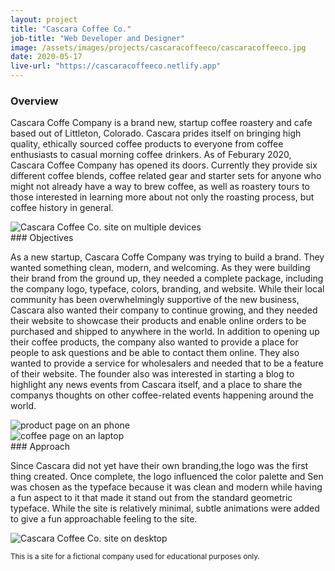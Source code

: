 ```yaml
---
layout: project
title: "Cascara Coffee Co."
job-title: "Web Developer and Designer"
image: /assets/images/projects/cascaracoffeeco/cascaracoffeeco.jpg
date: 2020-05-17
live-url: "https://cascaracoffeeco.netlify.app"
---
```


### Overview

Cascara Coffe Company is a brand new, startup coffee roastery and cafe based out of Littleton, Colorado. Cascara prides itself on bringing high quality, ethically sourced coffee products to everyone from coffee enthusiasts to casual morning coffee drinkers. As of Feburary 2020, Cascara Coffee Company has opened its doors. Currently they provide six different coffee blends, coffee related gear and starter sets for anyone who might not already have a way to brew coffee, as well as roastery tours to those interested in learning more about not only the roasting process, but coffee history in general.

<picture>
  <source srcset="/assets/images/projects/cascaracoffeeco/device-preview.avif" type="image/avif">
  <source srcset="/assets/images/projects/cascaracoffeeco/device-preview.webp" type="image/webp">
  <img src="/assets/images/projects/cascaracoffeeco/device-preview.jpg" alt="Cascara Coffee Co. site on multiple devices">
</picture>

<section class="grid halves stack-md">
  <div markdown="1">
### Objectives

As a new startup, Cascara Coffe Company was trying to build a brand. They wanted something clean, modern, and welcoming. As they were building their brand from the ground up, they needed a complete package, including the company logo, typeface, colors, branding, and website. While their local community has been overwhelmingly supportive of the new business, Cascara also wanted their company to continue growing, and they needed their website to showcase their products and enable online orders to be purchased and shipped to anywhere in the world. In addition to opening up their coffee products, the company also wanted to provide a place for people to ask questions and be able to contact them online. They also wanted to provide a service for wholesalers and needed that to be a feature of their website. The founder also was interested in starting a blog to highlight any news events from Cascara itself, and a place to share the companys thoughts on other coffee-related events happening around the world.

  </div>

  <div>
    <picture>
      <source srcset="/assets/images/projects/cascaracoffeeco/shop-phone.avif" type="image/avif">
      <source srcset="/assets/images/projects/cascaracoffeeco/shop-phone.webp" type="image/webp">
      <img src="/assets/images/projects/cascaracoffeeco/shop-phone.jpg" alt="product page on an phone">
    </picture>
  </div>

  <div>
    <picture>
      <source srcset="/assets/images/projects/cascaracoffeeco/coffee-laptop.avif" type="image/avif">
      <source srcset="/assets/images/projects/cascaracoffeeco/coffee-laptop.webp" type="image/webp">
      <img src="/assets/images/projects/cascaracoffeeco/coffee-laptop.jpg" alt="coffee page on an laptop">
    </picture>
  </div>

  <div markdown="1">
### Approach

Since Cascara did not yet have their own branding,the logo was the first thing created. Once complete, the logo influenced the color palette and Sen was chosen as the typeface because it was clean and modern while having a fun aspect to it that made it stand out from the standard geometric typeface. While the site is relatively minimal, subtle animations were added to give a fun approachable feeling to the site.

  </div>
</section>

<picture>
  <source srcset="/assets/images/projects/cascaracoffeeco/full-view.avif" type="image/avif">
  <source srcset="/assets/images/projects/cascaracoffeeco/full-view.webp" type="image/webp">
  <img src="/assets/images/projects/cascaracoffeeco/full-view.jpg" alt="Cascara Coffee Co. site on desktop">
</picture>

<p class="fine-print text-center"><small>This is a site for a fictional company used for educational purposes only.</small></p>
